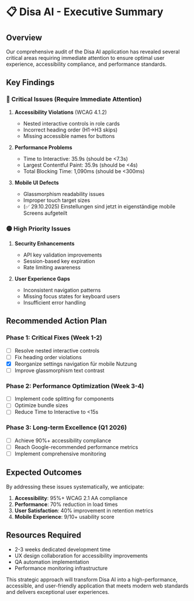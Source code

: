 # 📋 Disa AI - Executive Summary

## Overview

Our comprehensive audit of the Disa AI application has revealed several critical areas requiring immediate attention to ensure optimal user experience, accessibility compliance, and performance standards.

## Key Findings

### 🔴 Critical Issues (Require Immediate Attention)

1. **Accessibility Violations** (WCAG 4.1.2)
   - Nested interactive controls in role cards
   - Incorrect heading order (H1→H3 skips)
   - Missing accessible names for buttons

2. **Performance Problems**
   - Time to Interactive: 35.9s (should be <7.3s)
   - Largest Contentful Paint: 35.9s (should be <4s)
   - Total Blocking Time: 1,090ms (should be <300ms)

3. **Mobile UI Defects**
   - Glassmorphism readability issues
   - Improper touch target sizes
   - (✅ 29.10.2025) Einstellungen sind jetzt in eigenständige mobile Screens aufgeteilt

### 🟡 High Priority Issues

1. **Security Enhancements**
   - API key validation improvements
   - Session-based key expiration
   - Rate limiting awareness

2. **User Experience Gaps**
   - Inconsistent navigation patterns
   - Missing focus states for keyboard users
   - Insufficient error handling

## Recommended Action Plan

### Phase 1: Critical Fixes (Week 1-2)

- [ ] Resolve nested interactive controls
- [ ] Fix heading order violations
- [x] Reorganize settings navigation für mobile Nutzung
- [ ] Improve glassmorphism text contrast

### Phase 2: Performance Optimization (Week 3-4)

- [ ] Implement code splitting for components
- [ ] Optimize bundle sizes
- [ ] Reduce Time to Interactive to <15s

### Phase 3: Long-term Excellence (Q1 2026)

- [ ] Achieve 90%+ accessibility compliance
- [ ] Reach Google-recommended performance metrics
- [ ] Implement comprehensive monitoring

## Expected Outcomes

By addressing these issues systematically, we anticipate:

1. **Accessibility**: 95%+ WCAG 2.1 AA compliance
2. **Performance**: 70% reduction in load times
3. **User Satisfaction**: 40% improvement in retention metrics
4. **Mobile Experience**: 9/10+ usability score

## Resources Required

- 2-3 weeks dedicated development time
- UX design collaboration for accessibility improvements
- QA automation implementation
- Performance monitoring infrastructure

This strategic approach will transform Disa AI into a high-performance, accessible, and user-friendly application that meets modern web standards and delivers exceptional user experiences.
